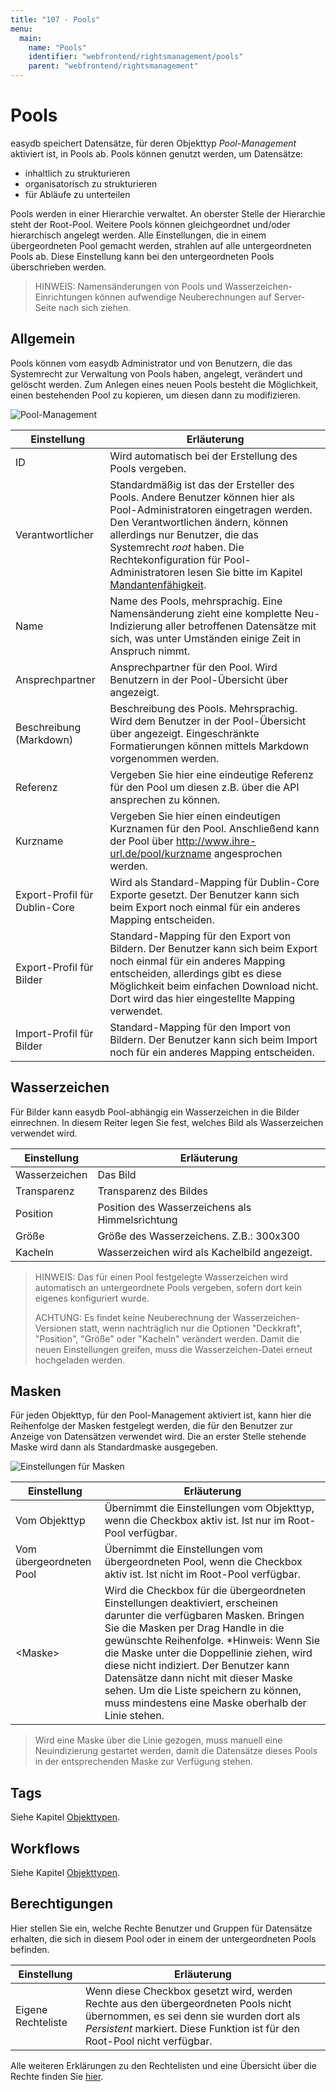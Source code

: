 ```yaml
---
title: "107 - Pools"
menu:
  main:
    name: "Pools"
    identifier: "webfrontend/rightsmanagement/pools"
    parent: "webfrontend/rightsmanagement"
---
```

# Pools

easydb speichert Datensätze, für deren Objekttyp *Pool-Management* aktiviert ist, in Pools ab. Pools können genutzt werden, um Datensätze:

* inhaltlich zu strukturieren
* organisatorisch zu strukturieren
* für Abläufe zu unterteilen

Pools werden in einer Hierarchie verwaltet. An oberster Stelle der Hierarchie steht der Root-Pool. Weitere Pools können gleichgeordnet und/oder hierarchisch angelegt werden. Alle Einstellungen, die in einem übergeordneten Pool gemacht werden, strahlen auf alle untergeordneten Pools ab. Diese Einstellung kann bei den untergeordneten Pools überschrieben werden.

> HINWEIS: Namensänderungen von Pools und Wasserzeichen-Einrichtungen können aufwendige Neuberechnungen auf Server-Seite nach sich ziehen.

## Allgemein

Pools können vom easydb Administrator und von Benutzern, die das Systemrecht zur Verwaltung von Pools haben, angelegt, verändert und gelöscht werden. Zum Anlegen eines neuen Pools besteht die Möglichkeit, einen bestehenden Pool zu kopieren, um diesen dann zu modifizieren.

![Pool-Management](rights_poolmanagement_de.jpg)

|Einstellung|Erläuterung|
|---|---|
|ID|Wird automatisch bei der Erstellung des Pools vergeben.|
|Verantwortlicher|Standardmäßig ist das der Ersteller des Pools. Andere Benutzer können hier als Pool-Administratoren eingetragen werden. Den Verantwortlichen ändern, können allerdings nur Benutzer, die das Systemrecht *root* haben. Die Rechtekonfiguration für Pool-Administratoren lesen Sie bitte im Kapitel [Mandantenfähigkeit](./../../../tutorials/rechte_mandanten/).   |
|Name|Name des Pools, mehrsprachig. Eine Namensänderung zieht eine komplette Neu-Indizierung aller betroffenen Datensätze mit sich, was unter Umständen einige Zeit in Anspruch nimmt.|
|Ansprechpartner|Ansprechpartner für den Pool. Wird Benutzern in der Pool-Übersicht über <i class="fa fa-info-circle"> </i> angezeigt.|
|Beschreibung (Markdown)|Beschreibung des Pools. Mehrsprachig. Wird dem Benutzer in der Pool-Übersicht über <i class="fa fa-info-circle"> </i> angezeigt. Eingeschränkte Formatierungen können mittels Markdown vorgenommen werden.|
|Referenz| Vergeben Sie hier eine eindeutige Referenz für den Pool um diesen z.B. über die API ansprechen zu können. |
|Kurzname|Vergeben Sie hier einen eindeutigen Kurznamen für den Pool. Anschließend kann der Pool über http://www.ihre-url.de/pool/kurzname angesprochen werden.|
|Export-Profil für Dublin-Core|Wird als Standard-Mapping für Dublin-Core Exporte gesetzt. Der Benutzer kann sich beim Export noch einmal für ein anderes Mapping entscheiden.|
|Export-Profil für Bilder|Standard-Mapping für den Export von Bildern. Der Benutzer kann sich beim Export noch einmal für ein anderes Mapping entscheiden, allerdings gibt es diese Möglichkeit beim einfachen Download nicht. Dort wird das hier eingestellte Mapping verwendet.|
|Import-Profil für Bilder|Standard-Mapping für den Import von Bildern. Der Benutzer kann sich beim Import noch für ein anderes Mapping entscheiden.|


## Wasserzeichen

Für Bilder kann easydb Pool-abhängig ein Wasserzeichen in die Bilder einrechnen. In diesem Reiter legen Sie fest, welches Bild als Wasserzeichen verwendet wird.

|Einstellung|Erläuterung|
|---|---|
|Wasserzeichen|Das Bild|
|Transparenz|Transparenz des Bildes|
|Position|Position des Wasserzeichens als Himmelsrichtung|
|Größe|Größe des Wasserzeichens. Z.B.: 300x300|
|Kacheln|Wasserzeichen wird als Kachelbild angezeigt.|

> HINWEIS: Das für einen Pool festgelegte Wasserzeichen wird automatisch an untergeordnete Pools vergeben, sofern dort kein eigenes konfiguriert wurde.
>
> ACHTUNG: Es findet keine Neuberechnung der Wasserzeichen-Versionen statt, wenn nachträglich nur die Optionen "Deckkraft", "Position", "Größe" oder "Kacheln" verändert werden. Damit die neuen Einstellungen greifen, muss die Wasserzeichen-Datei erneut hochgeladen werden.

## Masken

Für jeden Objekttyp, für den Pool-Management aktiviert ist, kann hier die Reihenfolge der Masken festgelegt werden, die für den Benutzer zur Anzeige von Datensätzen verwendet wird. Die an erster Stelle stehende Maske wird dann als Standardmaske ausgegeben.

![*Einstellungen für Masken*](masken.png)

|Einstellung|Erläuterung|
|---|---|
|Vom Objekttyp|Übernimmt die Einstellungen vom Objekttyp, wenn die Checkbox aktiv ist. Ist nur im Root-Pool verfügbar.|
|Vom übergeordneten Pool|Übernimmt die Einstellungen vom übergeordneten Pool, wenn die Checkbox aktiv ist. Ist nicht im Root-Pool verfügbar.|
|&lt;Maske&gt;|Wird die Checkbox für die übergeordneten Einstellungen deaktiviert, erscheinen darunter die verfügbaren Masken. Bringen Sie die Masken per Drag Handle in die gewünschte Reihenfolge. *Hinweis: Wenn Sie die Maske unter die Doppellinie ziehen, wird diese nicht indiziert. Der Benutzer kann Datensätze dann nicht mit dieser Maske sehen. Um die Liste speichern zu können, muss mindestens eine Maske oberhalb der Linie stehen.|

> Wird eine Maske über die Linie gezogen, muss manuell eine Neuindizierung gestartet werden, damit die Datensätze dieses Pools in der entsprechenden Maske zur Verfügung stehen.

## Tags

Siehe Kapitel [Objekttypen](../objecttypes).

## Workflows

Siehe Kapitel [Objekttypen](../objecttypes).

## Berechtigungen

Hier stellen Sie ein, welche Rechte Benutzer und Gruppen für Datensätze erhalten, die sich in diesem Pool oder in einem der untergeordneten Pools befinden.

|Einstellung|Erläuterung|
|---|---|
|Eigene Rechteliste|Wenn diese Checkbox gesetzt wird, werden Rechte aus den übergeordneten Pools nicht übernommen, es sei denn sie wurden dort als *Persistent* markiert. Diese Funktion ist für den Root-Pool nicht verfügbar.|

Alle weiteren Erklärungen zu den Rechtelisten und eine Übersicht über die Rechte finden Sie [hier](../#rights).
